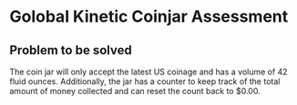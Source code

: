 # Golobal Kinetic Coinjar Assessment

Problem to be solved
----------------------------------------
The coin jar will only accept the latest US coinage and has a volume of 42 fluid ounces. 
Additionally, the jar has a counter to keep track of the total amount of money collected and can reset the count back to $0.00. 
